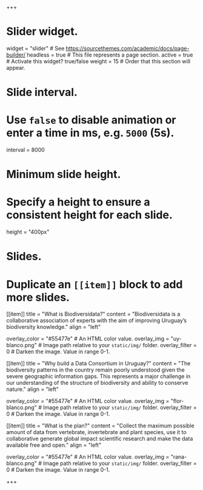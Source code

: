 +++
# Slider widget.
widget = "slider"  # See https://sourcethemes.com/academic/docs/page-builder/
headless = true  # This file represents a page section.
active = true  # Activate this widget? true/false
weight = 15  # Order that this section will appear.

# Slide interval.
# Use `false` to disable animation or enter a time in ms, e.g. `5000` (5s).
interval = 8000

# Minimum slide height.
# Specify a height to ensure a consistent height for each slide.
height = "400px"

# Slides.
# Duplicate an `[[item]]` block to add more slides.

[[item]]
  title = "What is Biodiversidata?"
  content = "Biodiversidata is a collaborative association of experts with the aim of improving Uruguay’s biodiversity knowledge."
  align = "left"

  overlay_color = "#55477e"  # An HTML color value.
  overlay_img = "uy-blanco.png"  # Image path relative to your `static/img/` folder.
  overlay_filter = 0  # Darken the image. Value in range 0-1.
  
[[item]]
  title = "Why build a Data Consortium in Uruguay?"
  content = "The biodiversity patterns in the country remain poorly understood given the severe geographic information gaps. This represents a major challenge in our understanding of the structure of biodiversity and ability to conserve nature."
  align = "left"

  overlay_color = "#55477e"  # An HTML color value.
  overlay_img = "flor-blanco.png"  # Image path relative to your `static/img/` folder.
  overlay_filter = 0  # Darken the image. Value in range 0-1.

[[item]]
  title = "What is the plan?"
  content = "Collect the maximum possible amount of data from vertebrate, invertebrate and plant species, use it to collaborative generate global impact scientific research and make the data available free and open."
  align = "left"

  overlay_color = "#55477e"  # An HTML color value.
  overlay_img = "rana-blanco.png"  # Image path relative to your `static/img/` folder.
  overlay_filter = 0  # Darken the image. Value in range 0-1.

+++
